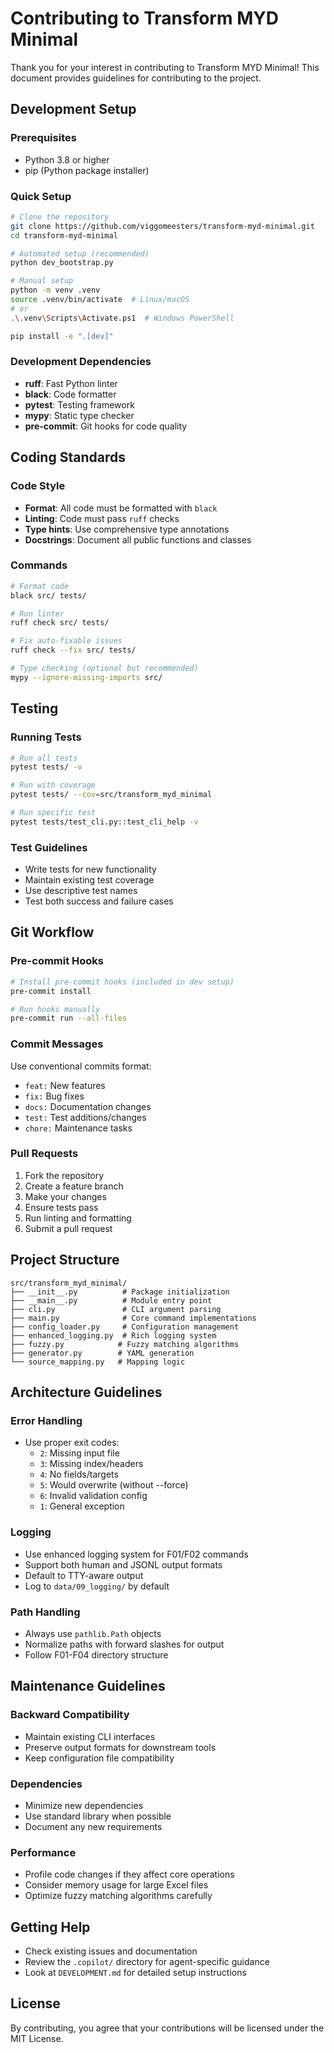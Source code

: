 # Contributing to Transform MYD Minimal

Thank you for your interest in contributing to Transform MYD Minimal! This document provides guidelines for contributing to the project.

## Development Setup

### Prerequisites
- Python 3.8 or higher
- pip (Python package installer)

### Quick Setup
```bash
# Clone the repository
git clone https://github.com/viggomeesters/transform-myd-minimal.git
cd transform-myd-minimal

# Automated setup (recommended)
python dev_bootstrap.py

# Manual setup
python -m venv .venv
source .venv/bin/activate  # Linux/macOS
# or
.\.venv\Scripts\Activate.ps1  # Windows PowerShell

pip install -e ".[dev]"
```

### Development Dependencies
- **ruff**: Fast Python linter
- **black**: Code formatter  
- **pytest**: Testing framework
- **mypy**: Static type checker
- **pre-commit**: Git hooks for code quality

## Coding Standards

### Code Style
- **Format**: All code must be formatted with `black`
- **Linting**: Code must pass `ruff` checks
- **Type hints**: Use comprehensive type annotations
- **Docstrings**: Document all public functions and classes

### Commands
```bash
# Format code
black src/ tests/

# Run linter  
ruff check src/ tests/

# Fix auto-fixable issues
ruff check --fix src/ tests/

# Type checking (optional but recommended)
mypy --ignore-missing-imports src/
```

## Testing

### Running Tests
```bash
# Run all tests
pytest tests/ -v

# Run with coverage
pytest tests/ --cov=src/transform_myd_minimal

# Run specific test
pytest tests/test_cli.py::test_cli_help -v
```

### Test Guidelines
- Write tests for new functionality
- Maintain existing test coverage
- Use descriptive test names
- Test both success and failure cases

## Git Workflow

### Pre-commit Hooks
```bash
# Install pre-commit hooks (included in dev setup)
pre-commit install

# Run hooks manually
pre-commit run --all-files
```

### Commit Messages
Use conventional commits format:
- `feat:` New features
- `fix:` Bug fixes
- `docs:` Documentation changes
- `test:` Test additions/changes
- `chore:` Maintenance tasks

### Pull Requests
1. Fork the repository
2. Create a feature branch
3. Make your changes
4. Ensure tests pass
5. Run linting and formatting
6. Submit a pull request

## Project Structure

```
src/transform_myd_minimal/
├── __init__.py          # Package initialization
├── __main__.py          # Module entry point
├── cli.py               # CLI argument parsing
├── main.py              # Core command implementations
├── config_loader.py     # Configuration management
├── enhanced_logging.py  # Rich logging system
├── fuzzy.py            # Fuzzy matching algorithms
├── generator.py        # YAML generation
└── source_mapping.py   # Mapping logic
```

## Architecture Guidelines

### Error Handling
- Use proper exit codes:
  - `2`: Missing input file
  - `3`: Missing index/headers  
  - `4`: No fields/targets
  - `5`: Would overwrite (without --force)
  - `6`: Invalid validation config
  - `1`: General exception

### Logging
- Use enhanced logging system for F01/F02 commands
- Support both human and JSONL output formats
- Default to TTY-aware output
- Log to `data/09_logging/` by default

### Path Handling
- Always use `pathlib.Path` objects
- Normalize paths with forward slashes for output
- Follow F01-F04 directory structure

## Maintenance Guidelines

### Backward Compatibility  
- Maintain existing CLI interfaces
- Preserve output formats for downstream tools
- Keep configuration file compatibility

### Dependencies
- Minimize new dependencies
- Use standard library when possible
- Document any new requirements

### Performance
- Profile code changes if they affect core operations
- Consider memory usage for large Excel files
- Optimize fuzzy matching algorithms carefully

## Getting Help

- Check existing issues and documentation
- Review the `.copilot/` directory for agent-specific guidance
- Look at `DEVELOPMENT.md` for detailed setup instructions

## License

By contributing, you agree that your contributions will be licensed under the MIT License.